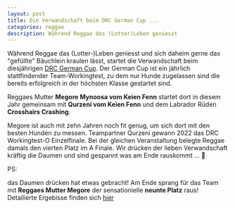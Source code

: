 ```yaml
---
layout: post
title: Die Verwandschaft beim DRC German Cup ...
categories: reggae
description: Während Reggae das (Lotter)Leben geniesst 
---
```


Während Reggae das (Lotter-)Leben geniesst und sich daheim gerne das "gefüllte" Bäuchlein kraulen lässt, 
startet die Verwandschaft beim diesjährigen <a href="http://germancup2023.de/" target="_blank">DRC German Cup</a>. Der German Cup ist ein jährlich stattfindender Team-Workingtest, zu dem nur Hunde zugelassen sind die
bereits erfolgreich in der höchsten Klasse gestartet sind.

Reggaes Mutter **Megore Mynoosa vom Keien Fenn** startet dort in diesem Jahr gemeinsam mit **Qurzeni vom Keien Fenn** und dem Labrador Rüden **Crosshairs Crashing**. 

Megore ist auch mit zehn Jahren noch fit genug, um sich dort mit den besten Hunden zu messen. Teampartner Qurzeni gewann 2022 das DRC Workingtest-O Einzelfinale. 
Bei der gleichen Veranstaltung belegte Reggae damals den vierten Platz im A Finale. 
Wir drücken der lieben Verwandschaft kräftig die Daumen und sind gespannt was am Ende rauskommt ... 🤗

PS: 

das Daumen drücken hat etwas gebracht! Am Ende sprang für das Team mit **Reggaes Mutter Megore** der sensationielle **neunte Platz** raus!
Detailierte Ergebisse finden sich <a href="http://germancup2023.de/wp-content/uploads/2023/04/German-Cup-2023-Ergebnisse.pdf" target="_blank">hier</a> 

